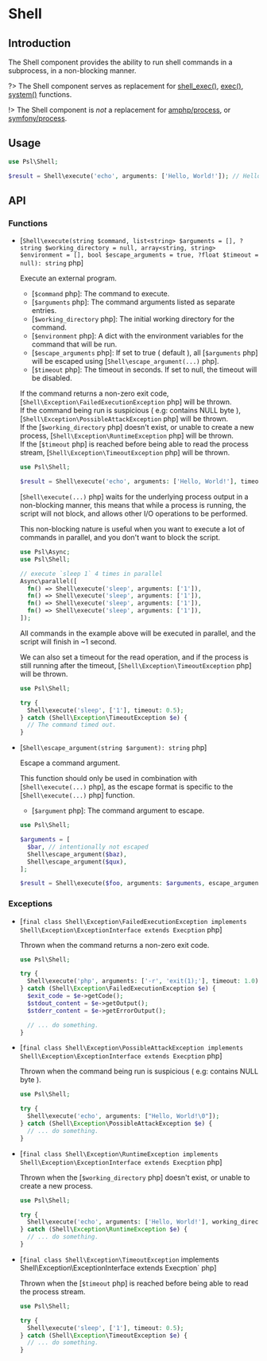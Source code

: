 # Shell

## Introduction

The Shell component provides the ability to run shell commands in a subprocess, in a non-blocking manner.

?> The Shell component serves as replacement for [shell_exec()](https://php.net/manual/en/function.shell-exec.php), [exec()](https://php.net/manual/en/function.exec.php), [system()](https://php.net/manual/en/function.system.php) functions.

!> The Shell component is *not* a replacement for [amphp/process](https//github.com/amphp/process), or [symfony/process](https://github.com/symfony/process).

## Usage

```php
use Psl\Shell;

$result = Shell\execute('echo', arguments: ['Hello, World!']); // Hello, World!
```

## API

### Functions

<div class="api-functions">

* [`Shell\execute(string $command, list<string> $arguments = [], ?string $working_directory = null, array<string, string> $environment = [], bool $escape_arguments = true, ?float $timeout = null): string` php]

  Execute an external program.

  * [`$command` php]: The command to execute.
  * [`$arguments` php]: The command arguments listed as separate entries.
  * [`$working_directory` php]: The initial working directory for the command.
  * [`$environment` php]: A dict with the environment variables for the command that will be run.
  * [`$escape_arguments` php]: If set to true ( default ), all [`$arguments` php] will be escaped using [`Shell\escape_argument(...)` php].
  * [`$timeout` php]: The timeout in seconds. If set to null, the timeout will be disabled.

  If the command returns a non-zero exit code, [`Shell\Exception\FailedExecutionException` php] will be thrown. <br />
  If the command being run is suspicious ( e.g: contains NULL byte ), [`Shell\Exception\PossibleAttackException` php] will be thrown.  <br />
  If the [`$working_directory` php] doesn't exist, or unable to create a new process, [`Shell\Exception\RuntimeException` php] will be thrown.  <br />
  If the [`$timeout` php] is reached before being able to read the process stream, [`Shell\Exception\TimeoutException` php] will be thrown. <br />

  ```php
  use Psl\Shell;

  $result = Shell\execute('echo', arguments: ['Hello, World!'], timeout: 1.0); // Hello, World!
  ```

  [`Shell\execute(...)` php] waits for the underlying process output in a non-blocking manner, this means that while a process is running, the script will not block, and allows other I/O operations to be performed.

  This non-blocking nature is useful when you want to execute a lot of commands in parallel, and you don't want to block the script.

  ```php
  use Psl\Async;
  use Psl\Shell;

  // execute `sleep 1` 4 times in parallel
  Async\parallel([
    fn() => Shell\execute('sleep', arguments: ['1']),
    fn() => Shell\execute('sleep', arguments: ['1']),
    fn() => Shell\execute('sleep', arguments: ['1']),
    fn() => Shell\execute('sleep', arguments: ['1']),
  ]);
  ```

  All commands in the example above will be executed in parallel, and the script will finish in ~1 second.

  We can also set a timeout for the read operation, and if the process is still running after the timeout, [`Shell\Exception\TimeoutException` php] will be thrown.

  ```php
  use Psl\Shell;

  try {
    Shell\execute('sleep', ['1'], timeout: 0.5);
  } catch (Shell\Exception\TimeoutException $e) {
    // The command timed out.
  }
  ```

* [`Shell\escape_argument(string $argument): string` php]

  Escape a command argument.

  This function should only be used in combination with [`Shell\execute(...)` php], as the escape format is specific to the [`Shell\execute(...)` php] function.

  * [`$argument` php]: The command argument to escape.

  ```php
  use Psl\Shell;

  $arguments = [
    $bar, // intentionally not escaped
    Shell\escape_argument($baz),
    Shell\escape_argument($qux),
  ];

  $result = Shell\execute($foo, arguments: $arguments, escape_arguments: false);
  ```

</div>

### Exceptions

<div class="api-exceptions">

* [`final class Shell\Exception\FailedExecutionException implements Shell\Exception\ExceptionInterface extends Execption` php]

  Thrown when the command returns a non-zero exit code.

  ```php
  use Psl\Shell;

  try {
    Shell\execute('php', arguments: ['-r', 'exit(1);'], timeout: 1.0);
  } catch (Shell\Exception\FailedExecutionException $e) {
    $exit_code = $e->getCode();
    $stdout_content = $e->getOutput();
    $stderr_content = $e->getErrorOutput();

    // ... do something.
  }

  ```

* [`final class Shell\Exception\PossibleAttackException implements Shell\Exception\ExceptionInterface extends Execption` php]

  Thrown when the command being run is suspicious ( e.g: contains NULL byte ).

  ```php
  use Psl\Shell;

  try {
    Shell\execute('echo', arguments: ["Hello, World!\0"]);
  } catch (Shell\Exception\PossibleAttackException $e) {
    // ... do something.
  }
  ```

* [`final class Shell\Exception\RuntimeException implements Shell\Exception\ExceptionInterface extends Execption` php]

  Thrown when the [`$working_directory` php] doesn't exist, or unable to create a new process.

  ```php
  use Psl\Shell;

  try {
    Shell\execute('echo', arguments: ['Hello, World!'], working_directory: '/foo/bar');
  } catch (Shell\Exception\RuntimeException $e) {
    // ... do something.
  }
  ```

* [`final class Shell\Exception\TimeoutException` implements Shell\Exception\ExceptionInterface extends Execption` php]

  Thrown when the [`$timeout` php] is reached before being able to read the process stream.

  ```php
  use Psl\Shell;

  try {
    Shell\execute('sleep', ['1'], timeout: 0.5);
  } catch (Shell\Exception\TimeoutException $e) {
    // ... do something.
  }
  ```

</div>
